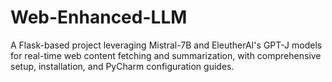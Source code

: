 # Web-Enhanced-LLM
A Flask-based project leveraging Mistral-7B and EleutherAI's GPT-J models for real-time web content fetching and summarization, with comprehensive setup, installation, and PyCharm configuration guides.
